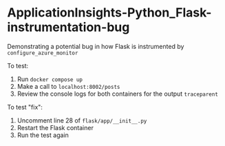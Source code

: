 # ApplicationInsights-Python_Flask-instrumentation-bug
Demonstrating a potential bug in how Flask is instrumented by `configure_azure_monitor`

To test:
1. Run `docker compose up`
2. Make a call to `localhost:8002/posts`
3. Review the console logs for both containers for the output `traceparent`

To test "fix":
1. Uncomment line 28 of `flask/app/__init__.py`
2. Restart the Flask container
3. Run the test again

